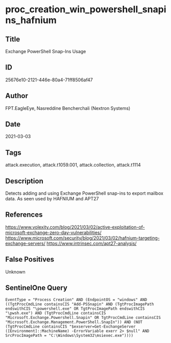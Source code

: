# proc_creation_win_powershell_snapins_hafnium

## Title
Exchange PowerShell Snap-Ins Usage

## ID
25676e10-2121-446e-80a4-71ff8506af47

## Author
FPT.EagleEye, Nasreddine Bencherchali (Nextron Systems)

## Date
2021-03-03

## Tags
attack.execution, attack.t1059.001, attack.collection, attack.t1114

## Description
Detects adding and using Exchange PowerShell snap-ins to export mailbox data. As seen used by HAFNIUM and APT27

## References
https://www.volexity.com/blog/2021/03/02/active-exploitation-of-microsoft-exchange-zero-day-vulnerabilities/
https://www.microsoft.com/security/blog/2021/03/02/hafnium-targeting-exchange-servers/
https://www.intrinsec.com/apt27-analysis/

## False Positives
Unknown

## SentinelOne Query
```
EventType = "Process Creation" AND (EndpointOS = "windows" AND ((TgtProcCmdLine containsCIS "Add-PSSnapin" AND (TgtProcImagePath endswithCIS "\powershell.exe" OR TgtProcImagePath endswithCIS "\pwsh.exe") AND (TgtProcCmdLine containsCIS "Microsoft.Exchange.Powershell.Snapin" OR TgtProcCmdLine containsCIS "Microsoft.Exchange.Management.PowerShell.SnapIn")) AND (NOT (TgtProcCmdLine containsCIS "$exserver=Get-ExchangeServer ([Environment]::MachineName) -ErrorVariable exerr 2> $null" AND SrcProcImagePath = "C:\Windows\System32\msiexec.exe"))))

```
